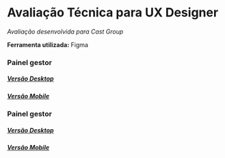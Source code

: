 # Avaliação Técnica para UX Designer

_Avaliação desenvolvida para Cast Group_

**Ferramenta utilizada:** Figma

### Painel gestor

##### [Versão Desktop](https://www.figma.com/proto/qtbm8ixwx9dobm8mdTij4C/Cast-Group?node-id=16%3A905&scaling=min-zoom&page-id=16%3A904&starting-point-node-id=16%3A905)
##### [Versão Mobile](https://www.figma.com/proto/qtbm8ixwx9dobm8mdTij4C/Cast-Group?node-id=16%3A2067&scaling=min-zoom&page-id=16%3A1680&starting-point-node-id=16%3A2067)


### Painel gestor

##### [Versão Desktop](https://www.figma.com/proto/qtbm8ixwx9dobm8mdTij4C/Cast-Group?node-id=46%3A946&scaling=min-zoom&page-id=22%3A507&starting-point-node-id=46%3A946)
##### [Versão Mobile](https://www.figma.com/proto/qtbm8ixwx9dobm8mdTij4C/Cast-Group?node-id=80%3A1343&scaling=min-zoom&page-id=80%3A999&starting-point-node-id=80%3A1343)
